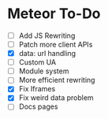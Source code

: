 # Meteor To-Do

- [ ] Add JS Rewriting
- [ ] Patch more client APIs
- [x] data: url handling
- [ ] Custom UA
- [ ] Module system
- [ ] More efficient rewriting
- [x] Fix Iframes
- [x] Fix weird data problem
- [ ] Docs pages
